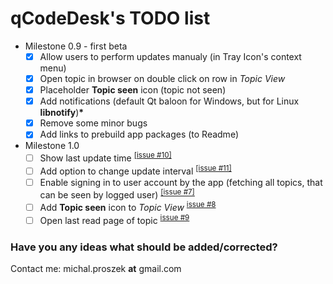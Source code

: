 # qCodeDesk's TODO list
* Milestone 0.9 - first beta
  - [x] Allow users to perform updates manualy (in Tray Icon's context menu) 
  - [x] Open topic in browser on double click on row in *Topic View*
  - [x] Placeholder **Topic seen** icon (topic not seen)
  - [x] Add notifications (default Qt baloon for Windows, but for Linux **libnotify**)__*__
  - [x] Remove some minor bugs 
  - [x] Add links to prebuild app packages (to Readme)
  
* Milestone 1.0
  - [ ] Show last update time <sup>[[issue #10]](https://github.com/MrPoxipol/qcodedesk/issues/10)</sup>
  - [ ] Add option to change update interval <sup>[[issue #11]](https://github.com/MrPoxipol/qcodedesk/issues/11)</sup>
  - [ ] Enable signing in to user account by the app (fetching all topics, that can be seen by logged user) <sup>[[issue #7]](https://github.com/MrPoxipol/qcodedesk/issues/7)</sup>
  - [ ] Add **Topic seen** icon to *Topic View* <sup>[issue #8](https://github.com/MrPoxipol/qcodedesk/issues/8)</sup>
  - [ ] Open last read page of topic <sup>[issue #9](https://github.com/MrPoxipol/qcodedesk/issues/3)</sup>
  
### Have you any ideas what should be added/corrected?
Contact me: michal.proszek **at** gmail.com
